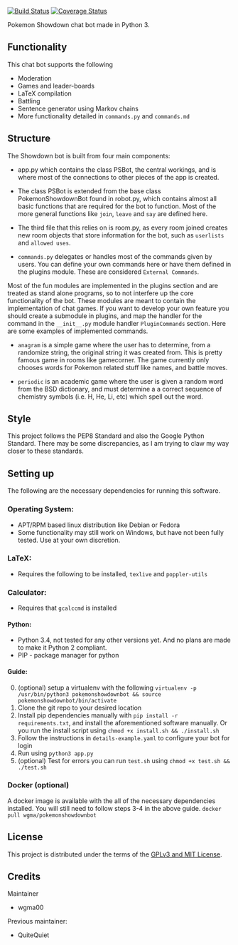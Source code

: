 [![Build Status](https://travis-ci.org/wgma00/PokemonShowdownBot.svg?branch=master)](https://travis-ci.org/wgma00/PokemonShowdownBot) 
[![Coverage Status](https://coveralls.io/repos/github/wgma00/PokemonShowdownBot/badge.svg)](https://coveralls.io/github/wgma00/PokemonShowdownBot)

Pokemon Showdown chat bot made in Python 3.

Functionality
-------------
This chat bot supports the following
- Moderation
- Games and leader-boards
- LaTeX compilation
- Battling
- Sentence generator using Markov chains
- More functionality detailed in ``commands.py`` and ``commands.md``

Structure
---------

The Showdown bot is built from four main components:

- app.py which contains the class PSBot, the central workings, and is where most of the connections to other pieces of 
  the app is created.
- The class PSBot is extended from the base class PokemonShowdownBot found in robot.py, which contains almost all basic 
  functions that are required for the bot to function. Most of the more general functions like ``join``, ``leave`` and 
  ``say`` are defined here.
- The third file that this relies on is room.py, as every room joined creates new room objects that store information 
  for the bot, such as ``userlists`` and ``allowed uses``.
  
- ``commands.py`` delegates or handles most of the commands given by users. You can define your own commands here
   or have them defined in the plugins module. These are considered ``External Commands``.
  
Most of the fun modules are implemented in the plugins section and are treated as stand alone programs, so to not 
interfere up the core functionality of the bot. These modules are meant to contain the implementation of chat games. 
If you want to develop your own feature you should create a submodule in plugins, and map the handler for the command 
in the ``__init__.py`` module handler ``PluginCommands`` section. Here are some examples of implemented commands.

- ``anagram`` is a simple game where the user has to determine, from a randomize string, the original string it was 
  created from. This is pretty famous game in rooms like gamecorner. The game currently only chooses words for Pokemon 
  related stuff like names, and battle moves. 
  
- ``periodic`` is an academic game where the user is given a random word from the BSD dictionary, and must determine a 
  a correct sequence of chemistry symbols (i.e. H, He, Li, etc) which spell out the word.



Style
-------
This project follows the PEP8 Standard and also the Google Python Standard. There may be some discrepancies, as I 
am trying to claw my way closer to these standards.

Setting up
---------
The following are the necessary dependencies for running this software.

### Operating System:
- APT/RPM based linux distribution like Debian or Fedora
- Some functionality may still work on Windows, but have not been fully tested. Use at your own discretion.

### LaTeX:
- Requires the following to be installed, ``texlive`` and ``poppler-utils``

### Calculator:
- Requires that ``gcalccmd`` is installed

#### Python:
- Python 3.4, not tested for any other versions yet. And no plans are made to make it Python 2 compliant.
- PIP - package manager for python

#### Guide:
0. (optional) setup a virtualenv with the following ``virtualenv -p /usr/bin/python3 pokemonshowdownbot && source pokemonshowdownbot/bin/activate`` 
1. Clone the git repo to your desired location
2. Install pip dependencies manually  with `pip install -r requirements.txt`, and install the aforementioned software manually. 
   Or you run the install script using  ``chmod +x install.sh && ./install.sh``
3. Follow the instructions in `details-example.yaml` to configure your bot for login
4. Run using `python3 app.py`
5. (optional) Test for errors you can run ``test.sh`` using ``chmod +x test.sh && ./test.sh``


### Docker (optional)
A docker image is available with the all of the necessary dependencies installed. You will still need to follow steps
3-4 in the above guide. ``docker pull wgma/pokemonshowdownbot``

License
-------

This project is distributed under the terms of the [GPLv3 and MIT License][1].

  [1]: https://github.com/wgma00/PokemonShowdownBot/blob/master/NOTICE

Credits
-------

Maintainer

- wgma00 

Previous maintainer:
- QuiteQuiet
